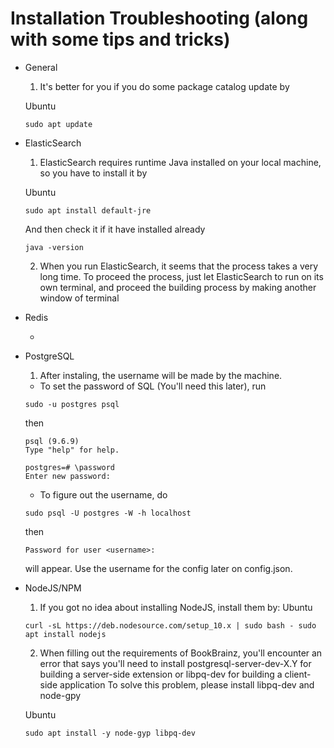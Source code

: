 # Installation Troubleshooting (along with some tips and tricks) 

* General

    1. It's better for you if you do some package catalog update by 

	Ubuntu
	
    `sudo apt update`

* ElasticSearch

    1. ElasticSearch requires runtime Java installed on your local machine, 
	so you have to install it by
	
	Ubuntu
	
    `sudo apt install default-jre`

    And then check it if it have installed already

    `java -version`

    2. When you run ElasticSearch, it seems that the process takes a very long time. 
	To proceed the process, just let ElasticSearch to run
    on its own terminal, and proceed the building process by making another window of terminal


* Redis

    -

* PostgreSQL

    1. After instaling, the username will be made by the machine.
    - To set the password of SQL (You'll need this later), run

    `sudo -u postgres psql`

    then 
    ```
    psql (9.6.9)
    Type "help" for help.

    postgres=# \password
    Enter new password:
    ```

    - To figure out the username, do

    `sudo psql -U postgres -W -h localhost`

    then

    `Password for user <username>: ` 
	
	will appear.
    Use the username for the config later on config.json.

* NodeJS/NPM

    1. If you got no idea about installing NodeJS, install them by:
	Ubuntu
	
    `curl -sL https://deb.nodesource.com/setup_10.x | sudo bash -
     sudo apt install nodejs`

    2. When filling out the requirements of BookBrainz, you'll encounter an error that says you'll need to install postgresql-server-dev-X.Y for building a server-side extension or libpq-dev for building a client-side application
    To solve this problem, please install libpq-dev and node-gpy
	
	Ubuntu
	
    `sudo apt install -y node-gyp libpq-dev`


